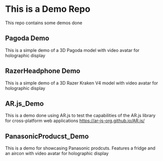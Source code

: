 # This is a Demo Repo
This repo contains some demos done

## Pagoda Demo
This is a simple demo of a 3D Pagoda model with video avatar for holographic display

## RazerHeadphone Demo
This is a simple demo of a 3D Razer Kraken V4 model with video avatar for holographic display

## AR.js_Demo
This is a demo done using AR.js to test the capabilities of the AR.js library for cross-platform
web applications
https://ar-js-org.github.io/AR.js/

## PanasonicProducst_Demo
This is a demo for showcasing Panasonic prodcuts. Features a fridge and an aircon with video avatar for holographic display
